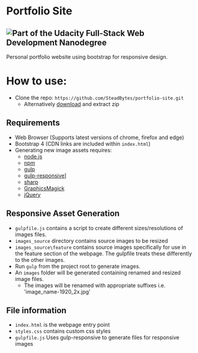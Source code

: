 # Portfolio Site
![Part of the Udacity Full-Stack Web Development Nanodegree](https://img.shields.io/badge/Udacity-Full--Stack%20Web%20Developer%20Nanodegree-02b3e4.svg)
---------------------
Personal portfolio website using bootstrap for responsive design.

How to use:
============
* Clone the repo: ``` https://github.com/SteadBytes/portfolio-site.git ```
  * Alternatively [download]("https://github.com/SteadBytes/portfolio-site/archive/master.zip") and extract zip

## Requirements
* Web Browser (Supports latest versions of chrome, firefox and edge)
* Bootstrap 4 (CDN links are included within ```index.html```)
* Generating new image assets requires:
  * [node.js](https://nodejs.org/en/)
  * [npm](https://www.npmjs.com/)
  * [gulp](http://gulpjs.com/)
  * [gulp-responsive](https://github.com/mahnunchik/gulp-responsive)]
  * [sharp](https://github.com/lovell/sharp)
  * [GraphicsMagick](http://www.graphicsmagick.org/)
  * [jQuery](https://jquery.com/)

## Responsive Asset Generation
* ```gulpfile.js``` contains a script to create different sizes/resolutions of images files.
* ```images_source``` directory contains source images to be resized
* ```images_source\feature``` contains source images specifically for use in the feature section of the webpage. The gulpfile treats these differently to the other images.
* Run ```gulp``` from the project root to generate images.
* An ```images``` folder will be generated containing renamed and resized image files.
  * The images will be renamed with appropriate suffixes i.e. 'image_name-1920_2x.jpg'

## File information
* ```index.html``` is the webpage entry point
* ```styles.css``` contains custom css styles
* ```gulpfile.js``` Uses gulp-responsive to generate files for responsive images
